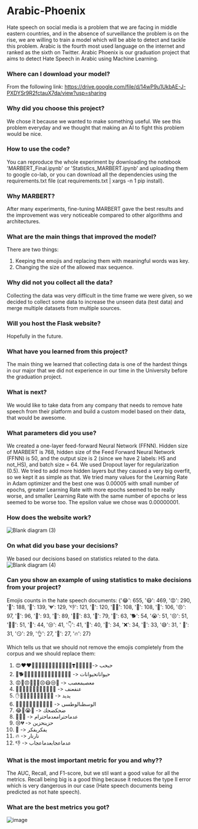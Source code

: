 # Arabic-Phoenix
Hate speech on social media is a problem that we are facing in middle eastern countries, and in
the absence of surveillance the problem is on the rise, we are willing to train a
model which will be able to detect and tackle this problem. Arabic is the fourth most used
language on the internet and ranked as the sixth on Twitter.
Arabic Phoenix is our graduation project that aims to detect Hate Speech in Arabic using Machine Learning.

### Where can I download your model?
From the following link:
https://drive.google.com/file/d/14wP9u1UkbAE-J-PXDYSr9R2fctauX7da/view?usp=sharing

### Why did you choose this project?
We chose it because we wanted to make something useful. We see this problem everyday and we thought that making an AI to fight this problem would be nice.

### How to use the code?
You can reproduce the whole experiment by downloading the notebook 'MARBERT_Final.ipynb' or 'Statistics_MARBERT.ipynb' and uploading them to google co-lab, or you can download all the dependencies using the requirements.txt file (cat requirements.txt | xargs -n 1 pip install).

### Why MARBERT?
After many experiments, fine-tuning MARBERT gave the best results and the improvement was very noticeable compared to other algorithms and architectures.

### What are the main things that improved the model?
There are two things:
1) Keeping the emojis and replacing them with meaningful words was key.
2) Changing the size of the allowed max sequence.

### Why did not you collect all the data?
Collecting the data was very difficult in the time frame we were given, so we decided to collect some data to increase the unseen data (test data) and merge multiple datasets from multiple sources.

### Will you host the Flask website?
Hopefully in the future.

### What have you learned from this project?
The main thing we learned that collecting data is one of the hardest things in our major that we did not experience in our time in the University before the graduation project.

### What is next?
We would like to take data from any company that needs to remove hate speech from their platform and build a custom model based on their data, that would be awesome.

### What parameters did you use?
We created a one-layer feed-forward Neural Network (FFNN). Hidden size of MARBERT is 768, hidden size of the Feed Forward Neural Network (FFNN) is 50, and the output size is 2 (since we have 2 labels: HS and not_HS), and batch size = 64. We used Dropout layer for regularization (0.5). We tried to add more hidden layers but they caused a very big overfit, so we kept it as simple as that.
We tried many values for the Learning Rate in Adam 
optimizer and the best one was 0.00005 with small number of epochs, greater Learning Rate with more 
epochs seemed to be really worse, and smaller Learning Rate with the same number of epochs or less 
seemed to be worse too. The epsilon value we chose was 0.00000001.

### How does the website work?
![Blank diagram (3)](https://github.com/Osama-Rakan/The-Arabic-Phoenix/assets/78223597/99d73605-cefa-4ce5-b10f-882ae0d2e517)

### On what did you base your decisions?
We based our decisions based on statistics related to the data.
![Blank diagram (4)](https://github.com/Osama-Rakan/The-Arabic-Phoenix/assets/78223597/1775b7c5-b27d-498c-af6b-7e6357fd8158)

### Can you show an example of using statistics to make decisions from your project?
Emojis counts in the hate speech documents:
{'😂': 655, '😷': 469, '😡': 290, '🐸': 188, '😤': 139, '💔': 129, '👎': 121, '🔪': 120, '👎🏻': 108, '👊': 108, '👞': 106, '😠': 97, '🤣': 96, '🤢': 93, '🐑': 89, '👊🏻': 83, '💩': 79, '🤮': 63, '🐕': 54, '😭': 51, '😣': 51, '👎🏼': 51, '🙂': 44, '😒': 41, '👇': 41, '🐏': 40, '🤔': 34, '❌': 34, '🖕': 33, '😅': 31, ' 🏻': 31, '😏': 29, '👌': 27, '🐒': 27, '🔥': 27}

Which tells us that we should not remove the emojis completely from the corpus and we should replace them:
1.	😍❤️❤💜💙🖤💓💗💚💝💘💖💕🤍💛❣️💞🌹🥰💟💑-> حبحب
2.	🐶🐕🐷🐖🐴🐄🐮🐂🐃🐵🐒🙉🐑🐐🐸🦄 -> حيواناتحيوانات
3.	😡🤬😠😤🤮🤢😣😷😒🙄 -> معصبمعصب
4.	👊👊🏽👊🏻👊🏼👊🏾👊🏿🔪 -> عنفعنف
5.	✋✋🏽✋🏻✋🏿✋🏼✋🏾 -> يديد
6.	🖕🖕🏽🖕🏻🖕🏿🖕🏼🖕🏾 -> الوسطىالوطسى
7.	😂🤣😭💀 -> ضحكضحك
8.	💩👠👞 -> عدماحترامعدماحترام
9.	😢💔 -> حزينحزين
10.	🤔 -> يفكريفكر
11.	🔥 -> نارنار
12.	👎 -> عدماعجابعدماعجاب

### What is the most important metric for you and why??
The AUC, Recall, and F1-score, but we stil want a good value for all the metrics. Recall being big is a good thing because it reduces the type II error which is very dangerous in our case (Hate speech documents being predicted as not hate speech).

### What are the best metrics you got?
![image](https://github.com/Osama-Rakan/The-Arabic-Phoenix/assets/78223597/66fb6c88-3721-412e-9713-b821094319e5)

